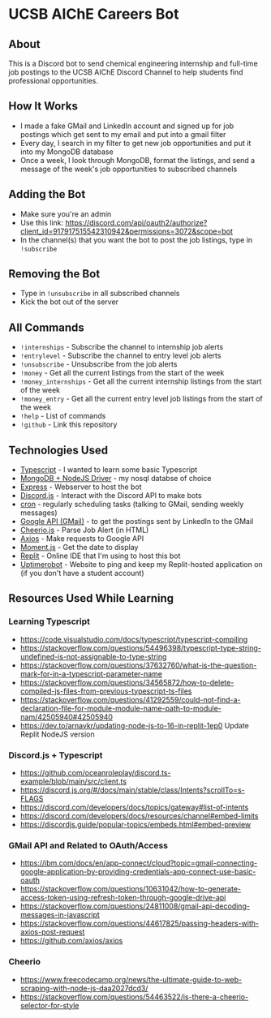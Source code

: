 # UCSB AIChE Careers Bot
## About
This is a Discord bot to send chemical engineering internship and full-time job postings to the UCSB AIChE Discord Channel to help students find professional opportunities.

## How It Works
* I made a fake GMail and LinkedIn account and signed up for job postings which get sent to my email and put into a gmail filter
* Every day, I search in my filter to get new job opportunities and put it into my MongoDB database
* Once a week, I look through MongoDB, format the listings, and send a message of the week's job opportunities to subscribed channels

## Adding the Bot
* Make sure you're an admin
* Use this link: https://discord.com/api/oauth2/authorize?client_id=917917515542310942&permissions=3072&scope=bot
* In the channel(s) that you want the bot to post the job listings, type in `!subscribe`

## Removing the Bot
* Type in `!unsubscribe` in all subscribed channels
* Kick the bot out of the server

## All Commands
* `!internships` - Subscribe the channel to internship job alerts
* `!entrylevel` - Subscribe the channel to entry level job alerts
* `!unsubscribe` - Unsubscribe from the job alerts
* `!money` - Get all the current listings from the start of the week
* `!money_internships` - Get all the current internship listings from the start of the week
* `!money_entry` - Get all the current entry level job listings from the start of the week
* `!help` - List of commands
* `!github` - Link this repository

## Technologies Used
* [Typescript](https://www.typescriptlang.org/) - I wanted to learn some basic Typescript
* [MongoDB + NodeJS Driver](https://docs.mongodb.com/drivers/node/current/) - my nosql databse of choice
* [Express](https://expressjs.com/) - Webserver to host the bot
* [Discord.js](https://discord.js.org/#/) - Interact with the Discord API to make bots
* [cron](https://www.npmjs.com/package/cron) - regularly scheduling tasks (talking to GMail, sending weekly messages)
* [Google API (GMail)](https://developers.google.com/gmail/api) - to get the postings sent by LinkedIn to the GMail
* [Cheerio.js](https://cheerio.js.org/) - Parse Job Alert (in HTML) 
* [Axios](https://www.npmjs.com/package/axios) - Make requests to Google API
* [Moment.js](https://momentjs.com/) - Get the date to display
* [Replit](https://replit.com/) - Online IDE that I'm using to host this bot
* [Uptimerobot](https://uptimerobot.com/) - Website to ping and keep my Replit-hosted application on (if you don't have a student account)

## Resources Used While Learning

### Learning Typescript
* https://code.visualstudio.com/docs/typescript/typescript-compiling
* https://stackoverflow.com/questions/54496398/typescript-type-string-undefined-is-not-assignable-to-type-string
* https://stackoverflow.com/questions/37632760/what-is-the-question-mark-for-in-a-typescript-parameter-name
* https://stackoverflow.com/questions/34565872/how-to-delete-compiled-js-files-from-previous-typescript-ts-files
* https://stackoverflow.com/questions/41292559/could-not-find-a-declaration-file-for-module-module-name-path-to-module-nam/42505940#42505940
* https://dev.to/arnavkr/updating-node-js-to-16-in-replit-1ep0 Update Replit NodeJS version

### Discord.js + Typescript
* https://github.com/oceanroleplay/discord.ts-example/blob/main/src/client.ts
* https://discord.js.org/#/docs/main/stable/class/Intents?scrollTo=s-FLAGS
* https://discord.com/developers/docs/topics/gateway#list-of-intents
* https://discord.com/developers/docs/resources/channel#embed-limits
* https://discordjs.guide/popular-topics/embeds.html#embed-preview

### GMail API and Related to OAuth/Access
* https://ibm.com/docs/en/app-connect/cloud?topic=gmail-connecting-google-application-by-providing-credentials-app-connect-use-basic-oauth
* https://stackoverflow.com/questions/10631042/how-to-generate-access-token-using-refresh-token-through-google-drive-api
* https://stackoverflow.com/questions/24811008/gmail-api-decoding-messages-in-javascript
* https://stackoverflow.com/questions/44617825/passing-headers-with-axios-post-request
* https://github.com/axios/axios

### Cheerio
* https://www.freecodecamp.org/news/the-ultimate-guide-to-web-scraping-with-node-js-daa2027dcd3/
* https://stackoverflow.com/questions/54463522/is-there-a-cheerio-selector-for-style